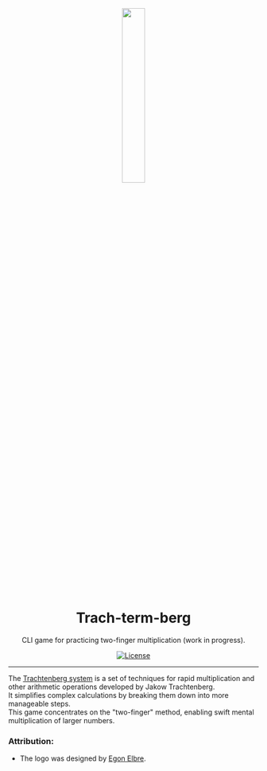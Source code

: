 <div align="center">
   <img src="https://github.com/egonelbre/gophers/blob/master/vector/science/power-to-the-masses.svg" width=30% height=30%> 

# Trach-term-berg

CLI game for practicing two-finger multiplication (work in progress).

[![License](https://img.shields.io/badge/license-MIT-00acc1?label=license&style=flat&labelColor=282c34&logo=open-source-initiative)](LICENSE)
</div>

---

The [Trachtenberg system](https://en.wikipedia.org/wiki/Trachtenberg_system) is a set of techniques for rapid multiplication and other arithmetic operations developed by Jakow Trachtenberg.\
It simplifies complex calculations by breaking them down into more manageable steps.\
This game concentrates on the "two-finger" method, enabling swift mental multiplication of larger numbers.


### Attribution:
* The logo was designed by [Egon Elbre](https://github.com/egonelbre/gophers/blob/master/vector/science/power-to-the-masses.svg).
